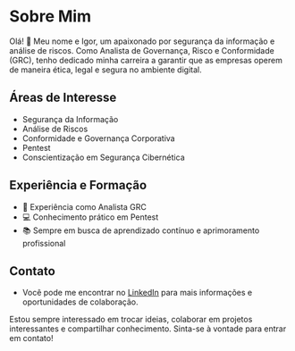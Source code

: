 # Sobre Mim

Olá! 👋 Meu nome e Igor, um apaixonado por segurança da informação e análise de riscos. Como Analista de Governança, Risco e Conformidade (GRC), tenho dedicado minha carreira a garantir que as empresas operem de maneira ética, legal e segura no ambiente digital.

## Áreas de Interesse

- Segurança da Informação
- Análise de Riscos
- Conformidade e Governança Corporativa
- Pentest
- Conscientização em Segurança Cibernética

## Experiência e Formação

- 💼 Experiência como Analista GRC
- 💻 Conhecimento prático em Pentest
- 📚 Sempre em busca de aprendizado contínuo e aprimoramento profissional

## Contato

- Você pode me encontrar no [LinkedIn](https://www.linkedin.com/in/igorgoncalvesoliveira/) para mais informações e oportunidades de colaboração.

Estou sempre interessado em trocar ideias, colaborar em projetos interessantes e compartilhar conhecimento. Sinta-se à vontade para entrar em contato!


